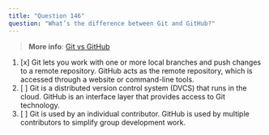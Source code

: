```yaml
---
title: "Question 146"
question: "What’s the difference between Git and GitHub?"
---
```


> **More info**: [Git vs GitHub](https://learn.microsoft.com/en-us/training/modules/intro-to-git/1-what-is-vc)
1. [x] Git lets you work with one or more local branches and push changes to a remote repository. GitHub acts as the remote repository, which is accessed through a website or command-line tools.
1. [ ] Git is a distributed version control system (DVCS) that runs in the cloud. GitHub is an interface layer that provides access to Git technology.
1. [ ] Git is used by an individual contributor. GitHub is used by multiple contributors to simplify group development work.